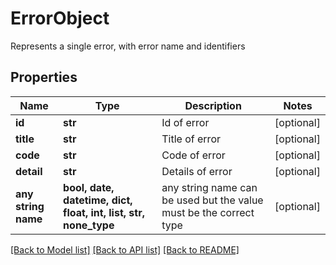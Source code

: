 # ErrorObject

Represents a single error, with error name and identifiers

## Properties
Name | Type | Description | Notes
------------ | ------------- | ------------- | -------------
**id** | **str** | Id of error | [optional] 
**title** | **str** | Title of error | [optional] 
**code** | **str** | Code of error | [optional] 
**detail** | **str** | Details of error | [optional] 
**any string name** | **bool, date, datetime, dict, float, int, list, str, none_type** | any string name can be used but the value must be the correct type | [optional]

[[Back to Model list]](../README.md#documentation-for-models) [[Back to API list]](../README.md#documentation-for-api-endpoints) [[Back to README]](../README.md)



